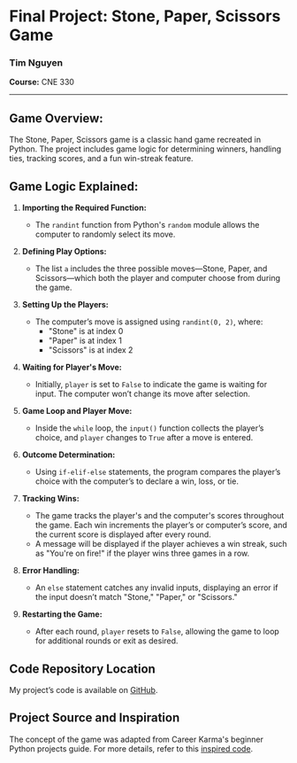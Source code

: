 # Final Project:  Stone, Paper, Scissors Game

### Tim Nguyen
**Course:** CNE 330

---

## **Game Overview:**
The Stone, Paper, Scissors game is a classic hand game recreated in Python. The project includes game logic for determining winners, handling ties, tracking scores, and a fun win-streak feature.

## **Game Logic Explained:**

1. **Importing the Required Function:**
   - The `randint` function from Python's `random` module allows the computer to randomly select its move.

2. **Defining Play Options:**
   - The list `a` includes the three possible moves—Stone, Paper, and Scissors—which both the player and computer choose from during the game.

3. **Setting Up the Players:**
   - The computer’s move is assigned using `randint(0, 2)`, where:
     - "Stone" is at index 0
     - "Paper" is at index 1
     - "Scissors" is at index 2

4. **Waiting for Player's Move:**
   - Initially, `player` is set to `False` to indicate the game is waiting for input. The computer won’t change its move after selection.

5. **Game Loop and Player Move:**
   - Inside the `while` loop, the `input()` function collects the player’s choice, and `player` changes to `True` after a move is entered.

6. **Outcome Determination:**
   - Using `if-elif-else` statements, the program compares the player’s choice with the computer’s to declare a win, loss, or tie.

7. **Tracking Wins:**
   - The game tracks the player's and the computer's scores throughout the game. Each win increments the player’s or computer’s score, and the current score is displayed after every round.
   - A message will be displayed if the player achieves a win streak, such as "You're on fire!" if the player wins three games in a row.

8. **Error Handling:**
   - An `else` statement catches any invalid inputs, displaying an error if the input doesn’t match "Stone," "Paper," or "Scissors."

9. **Restarting the Game:**
   - After each round, `player` resets to `False`, allowing the game to loop for additional rounds or exit as desired.

## **Code Repository Location**
My project’s code is available on [GitHub](https://github.com/tcareer34/Final-Project---CNE-330).

## **Project Source and Inspiration**
The concept of the game was adapted from Career Karma's beginner Python projects guide.
For more details, refer to this [inspired code](https://thehelloworldprogram.com/python/python-game-rock-paper-scissors/).


